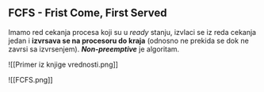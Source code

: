 
## FCFS - Frist Come, First Served

Imamo red cekanja procesa koji su u *ready* stanju, izvlaci se iz reda cekanja jedan i **izvrsava se na procesoru do kraja** (odnosno ne prekida se dok ne zavrsi sa izvrsenjem). 
***Non-preemptive*** je algoritam.

![[Primer iz knjige vrednosti.png]]

![[FCFS.png]]
